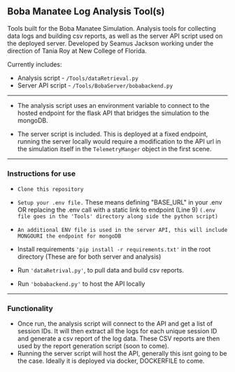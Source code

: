 ## Boba Manatee Log Analysis Tool(s) 
Tools built for the Boba Manatee Simulation. Analysis tools for collecting data logs and building csv reports, as well as the server API script used on the deployed server. Developed by Seamus Jackson working under the direction of Tania Roy at New College of Florida. 

Currently includes:
- Analysis script - `/Tools/dataRetrieval.py`
- Server API script - `/Tools/BobaServer/bobabackend.py`
----

- The analysis script uses an environment variable to connect to the hosted endpoint for the flask API that bridges the simulation to the mongoDB.

- The server script is included. This is deployed at a fixed endpoint, running the server locally would require a modification to the API url in the simulation itself in the `TelemetryManger` object in the first scene. 

----

### Instructions for use 
- `Clone this repository`
- `Setup your .env file.` These means defining "BASE_URL" in your .env OR replacing the .env call with a static link to endpoint (Line 9)
  `(.env file goes in the 'Tools' directory along side the python script)`
- `An additional ENV file is used in the server API, this will include MONGOURI the endpoint for mongoDB`
- Install requirements `'pip install -r requirements.txt'` in the root directory (These are for both server and analysis)
  
- Run `'dataRetrival.py'`, to pull data and build csv reports.
- Run `'bobabackend.py'` to host the API locally 

----

### Functionality 
- Once run, the analysis script will connect to the API and get a list of session IDs. It will then extract all the logs for each unique session ID and generate a csv report of the log data. These CSV reports are then used by the report generation script (soon to come).
- Running the server script will host the API, generally this isnt going to be the case. Ideally it is deployed via docker, DOCKERFILE to come. 

